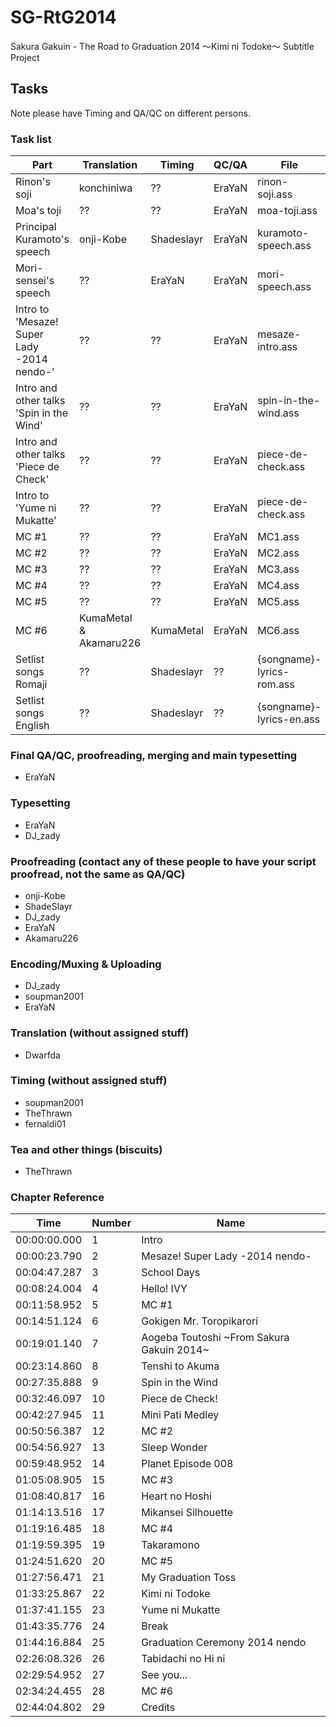 # SG-RtG2014
Sakura Gakuin - The Road to Graduation 2014 ～Kimi ni Todoke～ Subtitle Project

## Tasks

Note please have Timing and QA/QC on different persons.

### Task list
|Part | Translation | Timing | QC/QA | File|
|-----|------|------|------|------|
|Rinon's soji | konchiniwa | ?? | EraYaN | rinon-soji.ass |
|Moa's toji | ?? | ?? | EraYaN | moa-toji.ass |
|Principal Kuramoto's speech | onji-Kobe | Shadeslayr | EraYaN | kuramoto-speech.ass |
|Mori-sensei's speech | ?? | EraYaN | EraYaN | mori-speech.ass |
|Intro to 'Mesaze! Super Lady -2014 nendo-'| ?? | ?? | EraYaN | mesaze-intro.ass |
|Intro and other talks 'Spin in the Wind' | ?? | ?? | EraYaN | spin-in-the-wind.ass |
|Intro and other talks 'Piece de Check' | ?? | ?? | EraYaN | piece-de-check.ass |
|Intro to 'Yume ni Mukatte' | ?? | ?? | EraYaN | piece-de-check.ass |
|MC #1 | ?? | ?? | EraYaN | MC1.ass |
|MC #2 | ?? | ?? | EraYaN | MC2.ass |
|MC #3 | ?? | ?? | EraYaN | MC3.ass |
|MC #4 | ?? | ?? | EraYaN | MC4.ass |
|MC #5 | ?? | ?? | EraYaN | MC5.ass |
|MC #6 | KumaMetal & Akamaru226 | KumaMetal | EraYaN | MC6.ass |
|Setlist songs Romaji | ?? | Shadeslayr | ?? | {songname}-lyrics-rom.ass |
|Setlist songs English | ?? | Shadeslayr | ?? | {songname}-lyrics-en.ass |

### Final QA/QC, proofreading, merging and main typesetting
* EraYaN

### Typesetting
* EraYaN   
* DJ_zady

### Proofreading  (contact any of these people to have your script proofread, not the same as QA/QC)
* onji-Kobe   
* ShadeSlayr  
* DJ_zady  
* EraYaN  
* Akamaru226 

### Encoding/Muxing & Uploading
* DJ_zady  
* soupman2001  
* EraYaN

### Translation (without assigned stuff)
* Dwarfda

### Timing (without assigned stuff)
* soupman2001  
* TheThrawn  
* fernaldi01  

### Tea and other things (biscuits)
* TheThrawn


### Chapter Reference
|Time | Number| Name|
|-----|------|---|
|00:00:00.000|1|Intro|
|00:00:23.790|2|Mesaze! Super Lady -2014 nendo-|
|00:04:47.287|3|School Days|
|00:08:24.004|4|Hello! IVY|
|00:11:58.952|5|MC #1|
|00:14:51.124|6|Gokigen Mr. Toropikarori|
|00:19:01.140|7|Aogeba Toutoshi ~From Sakura Gakuin 2014~|
|00:23:14.860|8|Tenshi to Akuma|
|00:27:35.888|9|Spin in the Wind|
|00:32:46.097|10|Piece de Check!|
|00:42:27.945|11|Mini Pati Medley|
|00:50:56.387|12|MC #2|
|00:54:56.927|13|Sleep Wonder|
|00:59:48.952|14|Planet Episode 008|
|01:05:08.905|15|MC #3|
|01:08:40.817|16|Heart no Hoshi|
|01:14:13.516|17|Mikansei Silhouette|
|01:19:16.485|18|MC #4|
|01:19:59.395|19|Takaramono|
|01:24:51.620|20|MC #5|
|01:27:56.471|21|My Graduation Toss|
|01:33:25.867|22|Kimi ni Todoke|
|01:37:41.155|23|Yume ni Mukatte|
|01:43:35.776|24|Break|
|01:44:16.884|25|Graduation Ceremony 2014 nendo|
|02:26:08.326|26|Tabidachi no Hi ni|
|02:29:54.952|27|See you...|
|02:34:24.455|28|MC #6|
|02:44:04.802|29|Credits|



